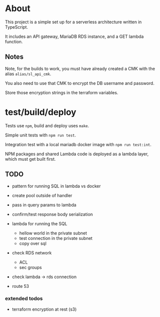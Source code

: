 # About

This project is a simple set up for a serverless architecture written in TypeScript.

It includes an API gateway, MariaDB RDS instance, and a GET lambda function.

## Notes

Note, for the builds to work, you must have already created a CMK with the alias `alias/sl_api_cmk`.

You also need to use that CMK to encrypt the DB username and password.

Store those encryption strings in the terraform variables.

# test/build/deploy

Tests use `npm`, build and deploy uses `make`.

Simple unit tests with `npm run test`. 

Integration test with a local mariadb docker image with `npm run test:int`.

NPM packages and shared Lambda code is deployed as a lambda layer, which must get built first.

## TODO

* pattern for running SQL in lambda vs docker
* create pool outside of handler
* pass in query params to lambda

* confirm/test response body serialization

* lambda for running the SQL
    * hellow world in the private subnet
    * test connection in the private subnet
    * copy over sql

* check RDS network
    * ACL
    * sec groups
* check lambda -> rds connection
* route 53

### extended todos

* terraform encryption at rest (s3) 
